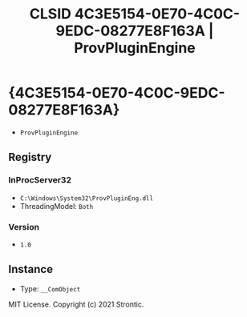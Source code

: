 ﻿---
title: "CLSID 4C3E5154-0E70-4C0C-9EDC-08277E8F163A | ProvPluginEngine"
excerpt: What is COM-Object CLSID 4C3E5154-0E70-4C0C-9EDC-08277E8F163A?
---

# {4C3E5154-0E70-4C0C-9EDC-08277E8F163A}

* `ProvPluginEngine`

## Registry


### InProcServer32

* `C:\Windows\System32\ProvPluginEng.dll`
* ThreadingModel: `Both`

### Version

* `1.0`

## Instance

* Type: `__ComObject`

MIT License. Copyright (c) 2021 Strontic.


